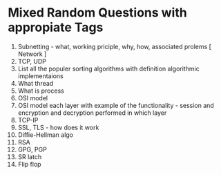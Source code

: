 # Mixed Random Questions with appropiate Tags


01. Subnetting - what, working priciple, why, how, associated prolems [ Network ]
02. TCP, UDP
03. List all the populer sorting algorithms with definition algorithmic implementaions
04. What thread
05. What is process
06. OSI model
07. OSI model each layer with example of the functionality - session and encryption and decryption performed in which layer
08. TCP-IP
09. SSL, TLS - how does it work
10. Diffie-Hellman algo
11. RSA
12. GPG, PGP
13. SR latch
14. Flip flop
